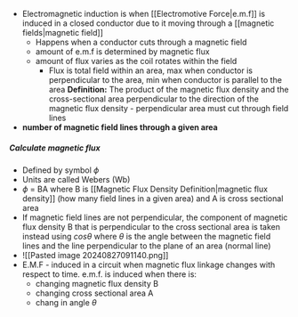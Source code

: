 - Electromagnetic induction is when [[Electromotive Force|e.m.f]] is induced in a closed conductor due to it moving through a [[magnetic fields|magnetic field]] 
	- Happens when a conductor cuts through a magnetic field
	- amount of e.m.f is determined by magnetic flux
	- amount of flux varies as the coil rotates within the field
		- Flux is total field within an area, max when conductor is perpendicular to the area, min when conductor is parallel to the area
**Definition:** The product of the magnetic flux density and the cross-sectional area perpendicular to the direction of the magnetic flux density - perpendicular area must cut through field lines
- **number of magnetic field lines through a given area**

##### Calculate magnetic flux
- Defined by symbol $\phi$ 
- Units are called Webers (Wb)
- $\phi$ = BA where B is [[Magnetic Flux Density Definition|magnetic flux density]] (how many field lines in a given area) and A is cross sectional area
- If magnetic field lines are not perpendicular, the component of magnetic flux density B that is perpendicular to the cross sectional area is taken instead using $cos\theta$ where $\theta$ is the angle between the magnetic field lines and the line perpendicular to the plane of an area (normal line)
- ![[Pasted image 20240827091140.png]]
- E.M.F - induced in a circuit when magnetic flux linkage changes with respect to time. e.m.f. is induced when there is:
	- changing magnetic flux density B
	- changing cross sectional area A
	- chang in angle $\theta$ 